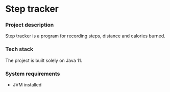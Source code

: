 # Step tracker

### Project description
Step tracker is a program for recording steps, distance and calories burned.
### Tech stack
The project is built solely on Java 11.
### System requirements

- JVM installed
